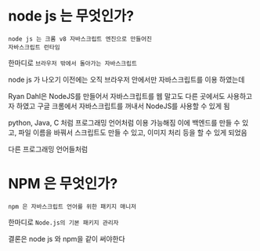 # node js 는 무엇인가?

    node js 는 크롬 v8 자바스크립트 엔진으로 만들어진
    자바스크립트 런타임

한마디로 `브라우저 밖에서 돌아가는 자바스크립트`

node js 가 나오기 이전에는 오직 브라우저 안에서만 자바스크립트를 이용 하였는데

Ryan Dahl은 NodeJS를 만들어서 자바스크립트를 웹 말고도 다른 곳에서도 사용하고자 하였고 구글 크롬에서 자바스크립트를 꺼내서 NodeJS를 사용할 수 있게 됨

python, Java, C 처럼 프로그래밍 언어처럼 이용 가능해짐
이에 백엔드를 만들 수 있고, 파일 이름을 바꿔서 스크립트도 만들 수 있고, 이미지 처리 등을 할 수 있게 되었음

다른 프로그래밍 언어들처럼

# NPM 은 무엇인가?

    npm 은 자바스크립트 언어를 위한 패키지 매니저

한마디로 `Node.js의 기본 패키지 관리자`

결론은 node js 와 npm을 같이 써야한다
